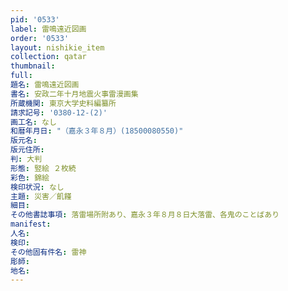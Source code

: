 ```yaml
---
pid: '0533'
label: 雷鳴遠近図画
order: '0533'
layout: nishikie_item
collection: qatar
thumbnail: 
full: 
題名: 雷鳴遠近図画
書名: 安政二年十月地震火事雷漫画集
所蔵機関: 東京大学史料編纂所
請求記号: '0380-12-(2)'
画工名: なし
和暦年月日: "（嘉永３年８月）(18500080550)"
版元名: 
版元住所: 
判: 大判
形態: 竪絵 ２枚続
彩色: 錦絵
検印状況: なし
主題: 災害／飢饉
細目: 
その他書誌事項: 落雷場所附あり、嘉永３年８月８日大落雷、各鬼のことばあり
manifest: 
人名: 
検印: 
その他固有件名: 雷神
彫師: 
地名: 
---
```


